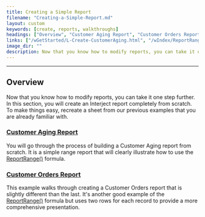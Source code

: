 ```yaml
---
title: Creating a Simple Report
filename: "Creating-a-Simple-Report.md"
layout: custom
keywords: [create, reports, walkthroughs]
headings: ["Overview", "Customer Aging Report", "Customer Orders Report"]
links: ["/wGetStarted/L-Create-CustomerAging.html", "/wIndex/ReportRange.html", "/wGetStarted/L-Create-CustomerOrders.html", "/wIndex/ReportRange.html"]
image_dir: ""
description: Now that you know how to modify reports, you can take it one step further. In this section, you will create an Interject report completely from scratch. To make things easy, recreate a sheet from our previous examples that you are already familiar with. 
---
```

* * *

##  Overview

Now that you know how to modify reports, you can take it one step further. In this section, you will create an Interject report completely from scratch. To make things easy, recreate a sheet from our previous examples that you are already familiar with. 

### [Customer Aging Report](/wGetStarted/L-Create-CustomerAging.html)

You will go through the process of building a Customer Aging report from scratch. It is a simple range report that will clearly illustrate how to use the  [ReportRange()](/wIndex/ReportRange.html) formula. 

### [Customer Orders Report](/wGetStarted/L-Create-CustomerOrders.html)

This example walks through creating a Customer Orders report that is slightly different than the last. It's another good example of  the  [ReportRange()](/wIndex/ReportRange.html) formula but uses two rows for each record to provide a more comprehensive presentation. 

